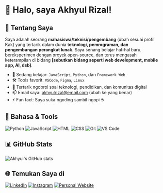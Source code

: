 # 👋 Halo, saya Akhyul Rizal!

## 🚀 Tentang Saya

Saya adalah seorang **mahasiswa/teknisi/pengembang** (ubah sesuai profil Kak) yang tertarik dalam dunia **teknologi, pemrograman, dan pengembangan perangkat lunak**. Saya senang belajar hal-hal baru, bereksperimen dengan proyek open-source, dan terus mengasah keterampilan di bidang **[sebutkan bidang seperti web development, mobile app, AI, dsb]**.

- 🌱 Sedang belajar: `JavaScript`, `Python`, dan `Framework Web`
- 🛠️ Tools favorit: `VSCode`, `Figma`, `Linux`
- 💬 Tertarik ngobrol soal teknologi, pendidikan, dan komunitas digital
- 📫 Email saya: akhyulrizal@email.com (ubah ke yang benar)
- ⚡ Fun fact: Saya suka ngoding sambil ngopi ☕

## 🔧 Bahasa & Tools

![Python](https://img.shields.io/badge/-Python-333?style=flat&logo=python)
![JavaScript](https://img.shields.io/badge/-JavaScript-333?style=flat&logo=javascript)
![HTML](https://img.shields.io/badge/-HTML5-333?style=flat&logo=html5)
![CSS](https://img.shields.io/badge/-CSS3-333?style=flat&logo=css3)
![Git](https://img.shields.io/badge/-Git-333?style=flat&logo=git)
![VS Code](https://img.shields.io/badge/-VSCode-333?style=flat&logo=visualstudiocode)

## 📊 GitHub Stats

![Akhyul's GitHub stats](https://github-readme-stats.vercel.app/api?username=akhyulrizal&show_icons=true&theme=radical)

## 🌐 Temukan Saya di

[![LinkedIn](https://img.shields.io/badge/-LinkedIn-blue?logo=linkedin&style=flat)](https://linkedin.com/in/akhyulrizal)
[![Instagram](https://img.shields.io/badge/-Instagram-purple?logo=instagram&style=flat)](https://instagram.com/akhyulrizal)
[![Personal Website](https://img.shields.io/badge/-Website-000?logo=google-chrome&style=flat)](https://akhyulrizal.vercel.app) <!-- Opsional -->